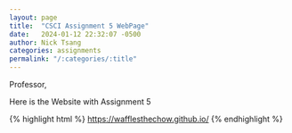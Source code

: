 ```yaml
---
layout: page
title:  "CSCI Assignment 5 WebPage" 
date:   2024-01-12 22:32:07 -0500
author: Nick Tsang
categories: assignments
permalink: "/:categories/:title"
---
```

Professor,

Here is the Website with Assignment 5 

{% highlight html %}
https://wafflesthechow.github.io/
{% endhighlight %}



[jekyll-docs]: https://jekyllrb.com/docs/home
[jekyll-gh]:   https://github.com/jekyll/jekyll
[jekyll-talk]: https://talk.jekyllrb.com/
